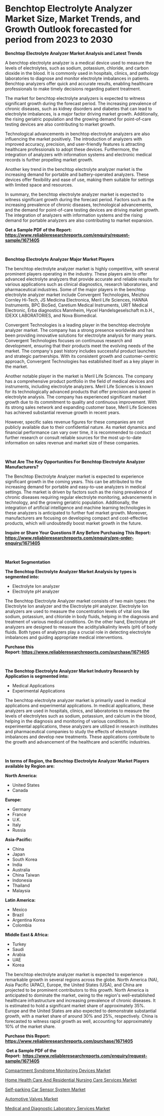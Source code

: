 <p><h1>Benchtop Electrolyte Analyzer Market Size, Market Trends, and Growth Outlook forecasted for period from 2023 to 2030</h1></p><p><strong>Benchtop Electrolyte Analyzer Market Analysis and Latest Trends</strong></p>
<p><p>A benchtop electrolyte analyzer is a medical device used to measure the levels of electrolytes, such as sodium, potassium, chloride, and carbon dioxide in the blood. It is commonly used in hospitals, clinics, and pathology laboratories to diagnose and monitor electrolyte imbalances in patients. Benchtop analyzers offer quick and accurate results, enabling healthcare professionals to make timely decisions regarding patient treatment.</p><p>The market for benchtop electrolyte analyzers is expected to witness significant growth during the forecast period. The increasing prevalence of chronic diseases, such as kidney disorders and diabetes that can lead to electrolyte imbalances, is a major factor driving market growth. Additionally, the rising geriatric population and the growing demand for point-of-care testing devices are also contributing to market growth.</p><p>Technological advancements in benchtop electrolyte analyzers are also influencing the market positively. The introduction of analyzers with improved accuracy, precision, and user-friendly features is attracting healthcare professionals to adopt these devices. Furthermore, the integration of analyzers with information systems and electronic medical records is further propelling market growth.</p><p>Another key trend in the benchtop electrolyte analyzer market is the increasing demand for portable and battery-operated analyzers. These devices offer flexibility and ease of use, making them suitable for settings with limited space and resources.</p><p>In summary, the benchtop electrolyte analyzer market is expected to witness significant growth during the forecast period. Factors such as the increasing prevalence of chronic diseases, technological advancements, and the demand for point-of-care testing devices are driving market growth. The integration of analyzers with information systems and the rising demand for portable analyzers are also contributing to market expansion.</p></p>
<p><strong>Get a Sample PDF of the Report:&nbsp; <a href="https://www.reliableresearchreports.com/enquiry/request-sample/1671405">https://www.reliableresearchreports.com/enquiry/request-sample/1671405</a></strong></p>
<p>&nbsp;</p>
<p><strong>Benchtop Electrolyte Analyzer Major Market Players</strong></p>
<p><p>The benchtop electrolyte analyzer market is highly competitive, with several prominent players operating in the industry. These players aim to offer advanced electrolyte analyzers that provide accurate and reliable results for various applications such as clinical diagnostics, research laboratories, and pharmaceutical industries. Some of the major players in the benchtop electrolyte analyzer market include Convergent Technologies, Meizhou Cornley Hi-Tech, JS Medicina Electronica, Meril Life Sciences, HANNA Instruments, BPC BioSed, Caretium Medical Instruments, URIT Medical Electronic, Erba diagnostics Mannheim, Hycel Handelsgeselschaft m.b.H., IDEXX LABORATORIES, and Nova Biomedical.</p><p>Convergent Technologies is a leading player in the benchtop electrolyte analyzer market. The company has a strong presence worldwide and has been providing innovative solutions for electrolyte analysis for many years. Convergent Technologies focuses on continuous research and development, ensuring that their products meet the evolving needs of the market. The company's past history includes successful product launches and strategic partnerships. With its consistent growth and customer-centric approach, Convergent Technologies has established itself as a key player in the market.</p><p>Another notable player in the market is Meril Life Sciences. The company has a comprehensive product portfolio in the field of medical devices and instruments, including electrolyte analyzers. Meril Life Sciences is known for its technologically advanced products that offer precision and speed in electrolyte analysis. The company has experienced significant market growth due to its commitment to quality and continuous improvement. With its strong sales network and expanding customer base, Meril Life Sciences has achieved substantial revenue growth in recent years.</p><p>However, specific sales revenue figures for these companies are not publicly available due to their confidential nature. As market dynamics and financial performance can vary over time, it is recommended to conduct further research or consult reliable sources for the most up-to-date information on sales revenue and market size of these companies.</p></p>
<p>&nbsp;</p>
<p><strong>What Are The Key Opportunities For Benchtop Electrolyte Analyzer Manufacturers?</strong></p>
<p><p>The Benchtop Electrolyte Analyzer market is expected to experience significant growth in the coming years. This can be attributed to the increasing demand for portable and easy-to-use analyzers in medical settings. The market is driven by factors such as the rising prevalence of chronic diseases requiring regular electrolyte monitoring, advancements in technology, and the growing geriatric population. Additionally, the integration of artificial intelligence and machine learning technologies in these analyzers is anticipated to further fuel market growth. Moreover, manufacturers are focusing on developing compact and cost-effective products, which will undoubtedly boost market growth in the future.</p></p>
<p><strong>Inquire or Share Your Questions If Any Before Purchasing This Report: <a href="https://www.reliableresearchreports.com/enquiry/pre-order-enquiry/1671405">https://www.reliableresearchreports.com/enquiry/pre-order-enquiry/1671405</a></strong></p>
<p>&nbsp;</p>
<p><strong>Market Segmentation</strong></p>
<p><strong>The Benchtop Electrolyte Analyzer Market Analysis by types is segmented into:</strong></p>
<p><ul><li>Electrolyte Ion analyzer</li><li>Electrolyte pH analyzer</li></ul></p>
<p><p>The Benchtop Electrolyte Analyzer market consists of two main types: the Electrolyte Ion analyzer and the Electrolyte pH analyzer. Electrolyte Ion analyzers are used to measure the concentration levels of vital ions like sodium, potassium, and chloride in body fluids, helping in the diagnosis and treatment of various medical conditions. On the other hand, Electrolyte pH analyzers are designed to measure the acidity/alkalinity levels (pH) of body fluids. Both types of analyzers play a crucial role in detecting electrolyte imbalances and guiding appropriate medical interventions.</p></p>
<p><strong>Purchase this Report:&nbsp;<a href="https://www.reliableresearchreports.com/purchase/1671405">https://www.reliableresearchreports.com/purchase/1671405</a></strong></p>
<p>&nbsp;</p>
<p><strong>The Benchtop Electrolyte Analyzer Market Industry Research by Application is segmented into:</strong></p>
<p><ul><li>Medical Applications</li><li>Experimental Applications</li></ul></p>
<p><p>The benchtop electrolyte analyzer market is primarily used in medical applications and experimental applications. In medical applications, these analyzers are used in hospitals, clinics, and laboratories to measure the levels of electrolytes such as sodium, potassium, and calcium in the blood, helping in the diagnosis and monitoring of various conditions. In experimental applications, these analyzers are utilized in research institutes and pharmaceutical companies to study the effects of electrolyte imbalances and develop new treatments. These applications contribute to the growth and advancement of the healthcare and scientific industries.</p></p>
<p>&nbsp;</p>
<p><strong>In terms of Region, the Benchtop Electrolyte Analyzer Market Players available by Region are:</strong></p>
<p>
    <p> <strong> North America: </strong>
        <ul>
            <li>United States</li>
            <li>Canada</li>
        </ul>
        </p> 
    <p> <strong> Europe: </strong>
        <ul>
            <li>Germany</li>
            <li>France</li>
            <li>U.K.</li>
            <li>Italy</li>
            <li>Russia</li>
        </ul>
        </p> 
    <p> <strong> Asia-Pacific: </strong>
        <ul>
            <li>China</li>
            <li>Japan</li>
            <li>South Korea</li>
            <li>India</li>
            <li>Australia</li>
            <li>China Taiwan</li>
            <li>Indonesia</li>
            <li>Thailand</li>
            <li>Malaysia</li>
        </ul>
        </p> 
    <p> <strong> Latin America: </strong>
        <ul>
            <li>Mexico</li>
            <li>Brazil</li>
            <li>Argentina Korea</li>
            <li>Colombia</li>
        </ul>
        </p> 
    <p> <strong> Middle East & Africa: </strong>
        <ul>
            <li>Turkey</li>
            <li>Saudi</li>
            <li>Arabia</li>
            <li>UAE</li>
            <li>Korea</li>
        </ul>
    </p>
    </p>
<p><p>The benchtop electrolyte analyzer market is expected to experience remarkable growth in several regions across the globe. North America (NA), Asia Pacific (APAC), Europe, the United States (USA), and China are projected to be prominent contributors to this growth. North America is anticipated to dominate the market, owing to the region's well-established healthcare infrastructure and increasing prevalence of chronic diseases. It is estimated to hold a significant market share of approximately 35%. Europe and the United States are also expected to demonstrate substantial growth, with a market share of around 30% and 25%, respectively. China is forecasted to witness rapid growth as well, accounting for approximately 10% of the market share.</p></p>
<p><strong>Purchase this Report: <a href="https://www.reliableresearchreports.com/purchase/1671405">https://www.reliableresearchreports.com/purchase/1671405</a></strong></p>
<p>&nbsp;<strong>Get a Sample PDF of the Report:&nbsp;&nbsp;<a href="https://www.reliableresearchreports.com/enquiry/request-sample/1671405">https://www.reliableresearchreports.com/enquiry/request-sample/1671405</a></strong></p>
<p><strong></strong></p>
<p><p><a href="https://www.linkedin.com/pulse/compartment-syndrome-monitoring-devices-market-size-share-global-89h6f/">Compartment Syndrome Monitoring Devices Market</a></p><p><a href="https://medium.com/@avarobertson1969/home-health-care-and-residential-nursing-care-services-market-size-and-market-trends-complete-7f045623720d">Home Health Care And Residential Nursing Care Services Market</a></p><p><a href="https://github.com/pizolina/Market-Research-Report-List-1/blob/main/self-parking-car-sensor-system-market.md">Self-parking Car Sensor System Market</a></p><p><a href="https://github.com/sofayahoo2023/Market-Research-Report-List-1/blob/main/automotive-valves-market.md">Automotive Valves Market</a></p><p><a href="https://medium.com/@dianafisher1927/medical-and-diagnostic-laboratory-services-market-focuses-on-market-share-size-and-projected-6f2c287f8c30">Medical and Diagnostic Laboratory Services Market</a></p></p>